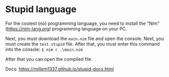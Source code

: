 # Stupid language
For the coolest (no) programming language, you need to install the "Nim" (https://nim-lang.org) programming language on your PC.

Next, you must download the `main.nim` file and open the console. Next, you must create the `test.stupid` file. After that, you must enter this command into the console: 
`$ nim c .\main.nim`

After that you can open the compiled file.

Docs: https://millem1337.github.io/stupid-docs.html
